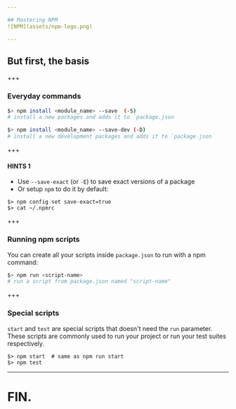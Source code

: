 ```yaml
---

## Mastering NPM
![NPM](assets/npm-logo.png)

--- 
```


## But first, the basis

+++

### Everyday commands

```sh
$> npm install <module_name> --save  (-S)
# install a new packages and adds it to `package.json
```
```sh
$> npm install <module_name> --save-dev (-D) 
# install a new development packages and adds it to `package.json
``` 

+++ 

#### HINTS 1

- Use `--save-exact` (or `-E`) to save exact versions of a package
- Or setup `npm` to do it by default: 

```
$> npm config set save-exact=true
$> cat ~/.npmrc
```

+++

### Running npm  scripts 

You can create all your scripts inside `package.json` to run with a npm command: 

```sh
$> npm run <script-name>
# run a script from package.json named "script-name" 
``` 

+++

### Special scripts

`start` and `test` are special scripts that doesn't need the `run` parameter. These scripts are commonly used to run your project or run your test suites respectively.

```
$> npm start  # same as npm run start
$> npm test
``` 

--- 

# FIN.
